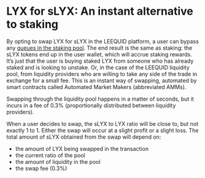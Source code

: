 # LYX for sLYX: An instant alternative to staking

By opting to swap LYX for sLYX in the LEEQUID platform, a user can bypass any [queues in the staking pool](../staking/potential-wait-times-while-staking.md). The end result is the same as staking: the sLYX tokens end up in the user wallet, which will accrue staking rewards. It’s just that the user is buying staked LYX from someone who has already staked and is looking to unstake. Or, in the case of the LEEQUID liquidity pool, from liquidity providers who are willing to take any side of the trade in exchange for a small fee. This is an instant way of swapping, automated by smart contracts called Automated Market Makers (abbreviated AMMs).

Swapping through the liquidity pool happens in a matter of seconds, but it incurs in a fee of 0.3% (proportionally distributed between liquidity providers).

When a user decides to swap, the sLYX to LYX ratio will be close to, but not exactly 1 to 1. Either the swap will occur at a slight profit or a slight loss. The total amount of sLYX obtained from the swap will depend on:

* the amount of LYX being swapped in the transaction
* the current ratio of the pool
* the amount of liquidity in the pool
* the swap fee (0.3%)
